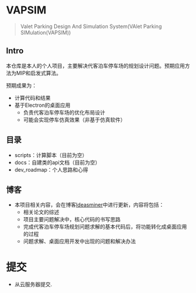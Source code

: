 # VAPSIM

> Valet Parking Design And Simulation System(VAlet Parking SIMulation(VAPSIM))

## Intro

本仓库是本人的个人项目，主要解决代客泊车停车场的规划设计问题。预期应用方法为MIP和启发式算法。

预期成果为：

* 计算代码和结果
* 基于Electron的桌面应用
  * 负责代客泊车停车场的优化布局设计
  * 可能会实现停车仿真效果（非基于仿真软件）

## 目录

* scripts：计算脚本（目前为空）
* docs：自建类的api文档（目前为空）
* dev_roadmap：个人思路和心得

## 博客
* 本项目相关内容，会在博客[Ideasminer](https://ideasminer.github.io/tags/VAPSIM/)中进行更新，内容将包括：
  * 相关论文的综述
  * 项目主要问题解决中，核心代码的书写思路
  * 完成代客泊车停车场规划问题求解的基本代码后，将功能转化成桌面应用的过程
  * 问题求解、桌面应用开发中出现的问题和解决办法

# 提交
* 从云服务器提交.